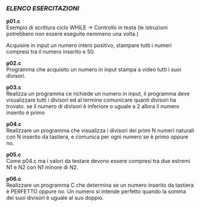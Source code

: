 ### *ELENCO ESERCITAZIONI*

**p01.c**  
Esempio di scrittura ciclo 
   WHILE -> Controllo in testa
   (le istruzioni potrebbero non essere eseguite nemmeno una volta.)

   Acquisire in input un numero intero positivo, stampare tutti i numeri
   compresi tra il numero inserito e 50.

**p02.c**  
Programma che acquisito un numero in input stampa a video tutti i suoi divisori.

**p03.c**  
Realizza un programma ce richiede un numero in input,
il programma deve visualizzare tutti i divisori ed al termine comunicare 
quanti divisori ha trovato. se il numero di divisori è inferiore o uguale a 2
allora il numero inserito è primo

**p04.c**  
Realizzare un programma che visualizza i divisori dei primi N numeri
naturali con N inserito da tastiera, e comunica per ogni numero se è primo oppure no.

**p05.c**  
Come p04.c ma i valori da testare devono essere compresi tra
due estremi N1 e N2 con N1 minore di N2.

**p06.c**  
Realizzare un programma C che determina se un numero inserito
da tastiera è PERFETTO oppure no.
Un numero si intende perfetto quando la somma dei suoi divisori è
uguale al suo doppio.